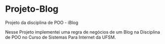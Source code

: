 # Projeto-Blog
Projeto da disciplina de POO - iBlog

Nesse Projeto implementei uma regra de negócios de um Blog na Disciplina de POO no Curso de Sistemas Para Internet da UFSM.
